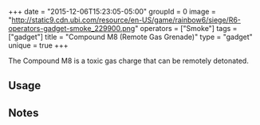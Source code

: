+++
date = "2015-12-06T15:23:05-05:00"
groupId = 0
image = "http://static9.cdn.ubi.com/resource/en-US/game/rainbow6/siege/R6-operators-gadget-smoke_229900.png"
operators = ["Smoke"]
tags = ["gadget"]
title = "Compound M8 (Remote Gas Grenade)"
type = "gadget"
unique = true
+++

The Compound M8 is a toxic gas charge that can be remotely detonated.

## Usage

## Notes
